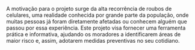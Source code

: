 A motivação para o projeto surge da alta recorrência de roubos de celulares, uma realidade conhecida por grande parte da população, onde muitas pessoas já foram diretamente afetadas ou conhecem alguém que passou por essa experiência. Este projeto visa fornecer uma ferramenta prática e informativa, ajudando os moradores a identificarem áreas de maior risco e, assim, adotarem medidas preventivas no seu cotidiano.

